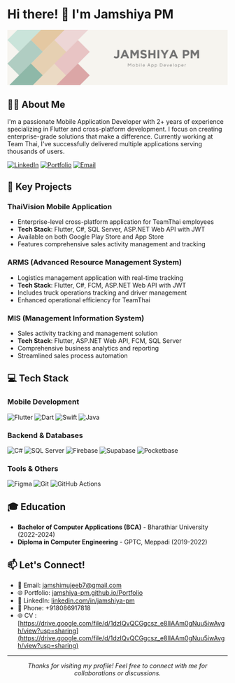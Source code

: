 # Hi there! 👋 I'm Jamshiya PM

<div align="center">
  <img src="https://github.com/Jamshiya-Pm/Portfolio/blob/main/images/JAMSHIYA%20PM%20(1).png" alt="Mobile App Developer" />
</div>

## 👨‍💻 About Me

I'm a passionate Mobile Application Developer with 2+ years of experience specializing in Flutter and cross-platform development. I focus on creating enterprise-grade solutions that make a difference. Currently working at Team Thai, I've successfully delivered multiple applications serving thousands of users.

[![LinkedIn](https://img.shields.io/badge/LinkedIn-Connect-blue.svg?style=for-the-badge&logo=linkedin)](https://linkedin.com/in/jamshiya-pm)
[![Portfolio](https://img.shields.io/badge/Portfolio-Visit-green.svg?style=for-the-badge&logo=firefox)](https://jamshiya-pm.github.io/Portfolio/)
[![Email](https://img.shields.io/badge/Email-Contact-red.svg?style=for-the-badge&logo=gmail)](mailto:jamshimujeeb7@gmail.com)

## 🚀 Key Projects

### ThaiVision Mobile Application
- Enterprise-level cross-platform application for TeamThai employees
- **Tech Stack**: Flutter, C#, SQL Server, ASP.NET Web API with JWT
- Available on both Google Play Store and App Store
- Features comprehensive sales activity management and tracking

### ARMS (Advanced Resource Management System)
- Logistics management application with real-time tracking
- **Tech Stack**: Flutter, C#, FCM, ASP.NET Web API with JWT
- Includes truck operations tracking and driver management
- Enhanced operational efficiency for TeamThai

### MIS (Management Information System)
- Sales activity tracking and management solution
- **Tech Stack**: Flutter, ASP.NET Web API, FCM, SQL Server
- Comprehensive business analytics and reporting
- Streamlined sales process automation

## 💻 Tech Stack

### Mobile Development
![Flutter](https://img.shields.io/badge/Flutter-02569B?style=for-the-badge&logo=flutter)
![Dart](https://img.shields.io/badge/Dart-0175C2?style=for-the-badge&logo=dart)
![Swift](https://img.shields.io/badge/Swift-FA7343?style=for-the-badge&logo=swift)
![Java](https://img.shields.io/badge/Java-ED8B00?style=for-the-badge&logo=java)

### Backend & Databases
![C#](https://img.shields.io/badge/C%23-239120?style=for-the-badge&logo=c-sharp)
![SQL Server](https://img.shields.io/badge/SQL_Server-CC2927?style=for-the-badge&logo=microsoft-sql-server)
![Firebase](https://img.shields.io/badge/Firebase-FFCA28?style=for-the-badge&logo=firebase)
![Supabase](https://img.shields.io/badge/Supabase-3ECF8E?style=for-the-badge&logo=Supabase)
![Pocketbase](https://img.shields.io/badge/Pocketbase-6c3baa?style=for-the-badge&logo=Pocketbase)

### Tools & Others
![Figma](https://img.shields.io/badge/Figma-F24E1E?style=for-the-badge&logo=figma)
![Git](https://img.shields.io/badge/Git-F05032?style=for-the-badge&logo=git)
![GitHub Actions](https://img.shields.io/badge/GitHub_Actions-2088FF?style=for-the-badge&logo=github-actions)



## 🎓 Education

- **Bachelor of Computer Applications (BCA)** - Bharathiar University (2022-2024)
- **Diploma in Computer Engineering** - GPTC, Meppadi (2019-2022)

## 📫 Let's Connect!

- 📧 Email: jamshimujeeb7@gmail.com
- 🌐 Portfolio: [jamshiya-pm.github.io/Portfolio](https://jamshiya-pm.github.io/Portfolio/)
- 💼 LinkedIn: [linkedin.com/in/jamshiya-pm](https://linkedin.com/in/jamshiya-pm)
- 📱 Phone: +918086917818
- 🌐 CV : [https://drive.google.com/file/d/1dzIQvQCGgcsz_e8IIAAm0gNuu5iwAvgh/view?usp=sharing](https://drive.google.com/file/d/1dzIQvQCGgcsz_e8IIAAm0gNuu5iwAvgh/view?usp=sharing)

---

<div align="center">
  <i>Thanks for visiting my profile! Feel free to connect with me for collaborations or discussions.</i>
</div>
